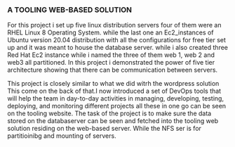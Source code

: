  ### A TOOLING WEB-BASED SOLUTION


  For this project i set up five linux distribution servers four of them were an RHEL Linux 8 Operating System. while the last one an Ec2_instances of Ubuntu version 20.04 distribution with all the configurations for free tier set up and it was meant to house the database server. while i also created three Red Hat   Ec2 instance while i named the three of them web 1, web 2 and web3 all partitioned.
 In this project i demonstrated the power of five tier architecture showing that there can be communication between servers.
 
 This project is closely similar to what we did  witrh the wordpress solution This come on the back of that.I now introduced a set of DevOps tools that will help the team
 in day-to-day activities in managing, developing, testing, deploying, and monitoring different projects all these in  one go can be seen on the tooling website.
 The task of the project is to make sure the data stored on the databaserver can be seen and fetched into the tooling web solution residing on the web-based server.
 While the NFS ser is for partitioinibg and mounting of servers.

